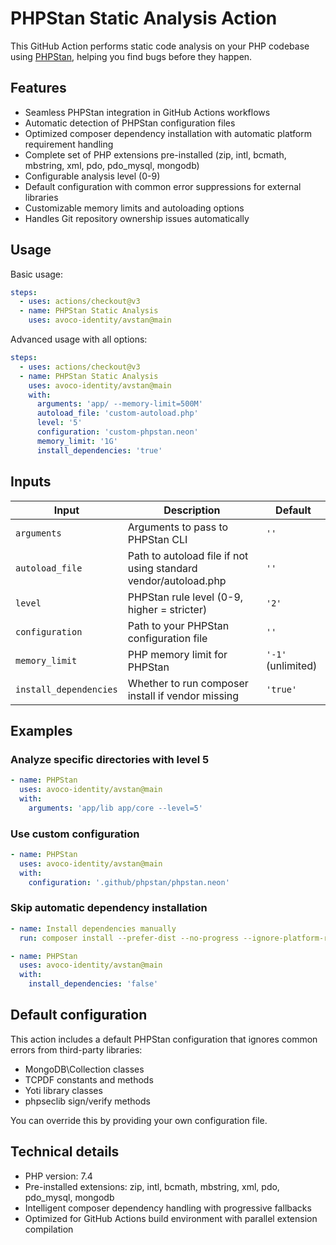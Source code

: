 # PHPStan Static Analysis Action

This GitHub Action performs static code analysis on your PHP codebase using [PHPStan](https://phpstan.org/), helping you find bugs before they happen.

## Features

- Seamless PHPStan integration in GitHub Actions workflows
- Automatic detection of PHPStan configuration files
- Optimized composer dependency installation with automatic platform requirement handling
- Complete set of PHP extensions pre-installed (zip, intl, bcmath, mbstring, xml, pdo, pdo_mysql, mongodb)
- Configurable analysis level (0-9)
- Default configuration with common error suppressions for external libraries
- Customizable memory limits and autoloading options
- Handles Git repository ownership issues automatically

## Usage

Basic usage:

```yaml
steps:
  - uses: actions/checkout@v3
  - name: PHPStan Static Analysis
    uses: avoco-identity/avstan@main
```

Advanced usage with all options:

```yaml
steps:
  - uses: actions/checkout@v3
  - name: PHPStan Static Analysis
    uses: avoco-identity/avstan@main
    with:
      arguments: 'app/ --memory-limit=500M'
      autoload_file: 'custom-autoload.php'
      level: '5'
      configuration: 'custom-phpstan.neon'
      memory_limit: '1G'
      install_dependencies: 'true'
```

## Inputs

| Input | Description | Default |
|-------|-------------|---------|
| `arguments` | Arguments to pass to PHPStan CLI | `''` |
| `autoload_file` | Path to autoload file if not using standard vendor/autoload.php | `''` |
| `level` | PHPStan rule level (0-9, higher = stricter) | `'2'` |
| `configuration` | Path to your PHPStan configuration file | `''` |
| `memory_limit` | PHP memory limit for PHPStan | `'-1'` (unlimited) |
| `install_dependencies` | Whether to run composer install if vendor missing | `'true'` |

## Examples

### Analyze specific directories with level 5

```yaml
- name: PHPStan
  uses: avoco-identity/avstan@main
  with:
    arguments: 'app/lib app/core --level=5'
```

### Use custom configuration

```yaml
- name: PHPStan
  uses: avoco-identity/avstan@main
  with:
    configuration: '.github/phpstan/phpstan.neon'
```

### Skip automatic dependency installation

```yaml
- name: Install dependencies manually
  run: composer install --prefer-dist --no-progress --ignore-platform-reqs

- name: PHPStan
  uses: avoco-identity/avstan@main
  with:
    install_dependencies: 'false'
```

## Default configuration

This action includes a default PHPStan configuration that ignores common errors from third-party libraries:

- MongoDB\Collection classes
- TCPDF constants and methods
- Yoti library classes
- phpseclib sign/verify methods

You can override this by providing your own configuration file.

## Technical details

- PHP version: 7.4
- Pre-installed extensions: zip, intl, bcmath, mbstring, xml, pdo, pdo_mysql, mongodb
- Intelligent composer dependency handling with progressive fallbacks
- Optimized for GitHub Actions build environment with parallel extension compilation 